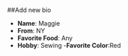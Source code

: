 ##Add new bio
- **Name**: Maggie
- **From**: NY
- **Favorite Food**: Any
- **Hobby**: Sewing
-**Favorite Color**:Red

